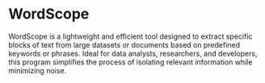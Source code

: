 # WordScope
WordScope is a lightweight and efficient tool designed to extract specific blocks of text from large datasets or documents based on predefined keywords or phrases. Ideal for data analysts, researchers, and developers, this program simplifies the process of isolating relevant information while minimizing noise.
